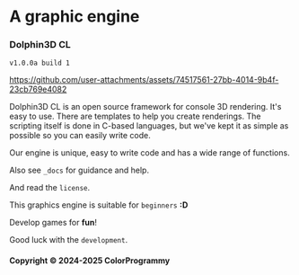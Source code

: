 # A graphic engine

### Dolphin3D CL

`v1.0.0a build 1`

https://github.com/user-attachments/assets/74517561-27bb-4014-9b4f-23cb769e4082

Dolphin3D CL is an open source framework for console 3D rendering. It's easy to use. There are templates to help you create renderings. The scripting itself is done in C-based languages, but we've kept it as simple as possible so you can easily write code.

Our engine is unique, easy to write code and has a wide range of functions.

Also see `_docs` for guidance and help.

And read the `license`.

This graphics engine is suitable for `beginners` **:D**

Develop games for **fun**!

Good luck with the `development`.

#### Copyright © 2024-2025 ColorProgrammy


